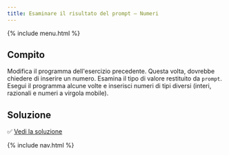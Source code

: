 ```yaml
---
title: Esaminare il risultato del prompt — Numeri
---
```


{% include menu.html %}

## Compito

Modifica il programma dell'esercizio precedente. Questa volta, dovrebbe chiedere di inserire un numero. Esamina il tipo di valore restituito da `prompt`. Esegui il programma alcune volte e inserisci numeri di tipi diversi (interi, razionali e numeri a virgola mobile).

## Soluzione

✅ [Vedi la soluzione](solution)

{% include nav.html %}